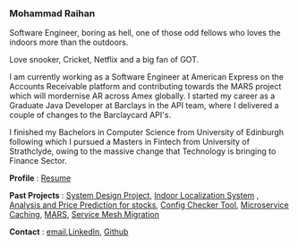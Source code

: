 ### Mohammad Raihan

Software Engineer, boring as hell, one of those odd fellows who loves the indoors more than the outdoors.

Love snooker, Cricket, Netflix and a big fan of GOT.

I am currently working as a Software Engineer at American Express on the Accounts Receivable platform and contributing towards the MARS project which will mordernise AR across Amex globally.
I started my career as a Graduate Java Developer at Barclays in the API team, where I delivered a couple of changes to the Barclaycard API's.

I finished my Bachelors in Computer Science from University of Edinburgh following which I pursued a Masters in Fintech from University of Strathclyde, owing to the massive change that Technology is bringing to Finance Sector.

**Profile** :  [Resume](resume.pdf)

**Past Projects** :  [System Design Project](https://docs.google.com/document/d/1zRMXwD3zEGnMs2DM8VHI9VRj2Sqi3j6a_V6DGkbjBDk/edit?usp=sharing), [Indoor Localization System](https://docs.google.com/document/d/13XGXpc_h1pDKl_iQJknSZ68qaG7uMdKuW-0VDdqxn2E/edit?usp=sharing) , [Analysis and Price Prediction for stocks](https://docs.google.com/document/d/1FjJUQSFc_kfeIbRMc8BnmX3qEYllIdrYSFUr_8PZAtk/edit?usp=sharing), [Config Checker Tool](https://docs.google.com/document/d/1beALsSujus2O3aPjmt2Z-GIBJCPa29SRzLMYS1KevIc/edit?usp=sharing), [Microservice Caching](https://docs.google.com/document/d/1iEgLfKoLMJSyniNrabFSD5gTilWqiMV5Zkz1EBJ39rE/edit?usp=sharing), [MARS](https://docs.google.com/document/d/1u_Iye748W35uHJ2yItmCCZuSCBYZAu456fiU3dWzXvI/edit?usp=sharing), [Service Mesh Migration](https://docs.google.com/document/d/1-ZPx9j69efPZu7rrzxLdcMwM2WfQzUbnS82YwtUxasU/edit?usp=sharing)

**Contact** :  [email](s1401631@icloud.com),[LinkedIn](https://www.linkedin.com/in/mohammad-raihan-6b25b7146/), [Github](https://github.com/raihan3)
